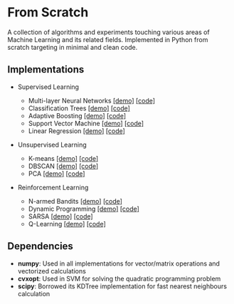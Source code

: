 # From Scratch
A collection of algorithms and experiments touching various areas of Machine Learning and its related fields. 
Implemented in Python from scratch targeting in minimal and clean code.

## Implementations
- Supervised Learning
    - Multi-layer Neural Networks [[demo]](./examples/supervised/backpropagation.ipynb) [[code]](./fromscratch/supervised/neuralnetworks)
    - Classification Trees [[demo]](./examples/supervised/classification-tree.ipynb) [[code]](./fromscratch/supervised/classification_tree.py)
    - Adaptive Boosting [[demo]](./examples/supervised/adaboost.ipynb) [[code]](./fromscratch/supervised/adaboost.py)
    - Support Vector Machine [[demo]](./examples/supervised/svm-classifier.ipynb) [[code]](./fromscratch/supervised/svm_classifier.py)
    - Linear Regression [[demo]](./examples/supervised/linear-regression.ipynb) [[code]](./fromscratch/supervised/linear_regression.py)

- Unsupervised Learning
    - K-means [[demo]](./examples/unsupervised/kmeans.ipynb) [[code]](./fromscratch/unsupervised/kmeans.py)
    - DBSCAN [[demo]](./examples/unsupervised/dbscan.ipynb) [[code]](./fromscratch/unsupervised/dbscan.py)
    - PCA [[demo]](./examples/unsupervised/pca.ipynb) [[code]](./fromscratch/unsupervised/pca.py)

- Reinforcement Learning
    - N-armed Bandits [[demo]](./examples/rl/n-armed-bandit.ipynb) [[code]](./fromscratch/rl/bandit.py)
    - Dynamic Programming [[demo]](./examples/rl/policy-iteration.ipynb) [[code]](./fromscratch/rl/dp.py)
    - SARSA [[demo]](./examples/rl/temporal-difference-learning.ipynb) [[code]](./fromscratch/rl/td_learning.py)
    - Q-Learning [[demo]](./examples/rl/temporal-difference-learning.ipynb) [[code]](./fromscratch/rl/td_learning.py)

## Dependencies
- **numpy**: Used in all implementations for vector/matrix operations and vectorized calculations
- **cvxopt**: Used in SVM for solving the quadratic programming problem
- **scipy**: Borrowed its KDTree implementation for fast nearest neighbours calculation
